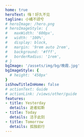 ```yaml
---
home: true
heroText: 嗨！好久不见
tagline: 小橘不颂兮
# heroImage: /hero.png
# heroImageStyle: {
#   maxWidth: '600px',
#   width: '100%',
#   display: block,
#   margin: '9rem auto 2rem',
#   background: '#fff',
#   borderRadius: '1rem',
# }
bgImage: '/assets/img/bg/晚霞.jpg'
bgImageStyle: {
  # height: '450px'
}
isShowTitleInHome: false
# actionText: Guide
# actionLink: /views/other/guide
features:
- title: Yesterday
  details: 逝者如斯
- title: Today
  details: 活于此刻
- title: Tomorrow
  details: 孤独前行
---
```



<style>
  .hero {
    color: #FFF
  }
  @import url('https://fonts.googleapis.com/css2?family=Wendy+One&display=swap');

.hero > .box {
  position: absolute;
  top: 50%;
  left:50%;
  transform: translate(-50%,-50%);
  font-family: 'Wendy One', sans-serif;
}

.box > p {
  font-size:4vw;
  white-space: nowrap;
  overflow: hidden;
  line-height: 40px;
  /* color: #f7630c; */
  /* text-shadow: 0 10px 7px rgba(0,0,0,0.4),0 -10px 1px #fff; */
  /* letter-spacing: -3px; */
}

.box > p:hover {
  animation: glitch .3s linear infinite;
  cursor: pointer;
}

@keyframes glitch {
  0% {
    transform: translate(0);
  }
  20% {
    transform: translate(-2px, 2px);
  }
  40% {
    transform: translate(-2px, -2px);
  }
  60% {
    transform: translate(2px, 2px);
  }
  80% {
    transform: translate(2px, -2px);
  }
  100% {
    transform: translate(0);
  }
}
</style>

<script>
export default {
  mounted () {
    const h = document.querySelector(".hero").firstElementChild.classList;
    h.add("box");
    console.log(h);
  }
}
</script>